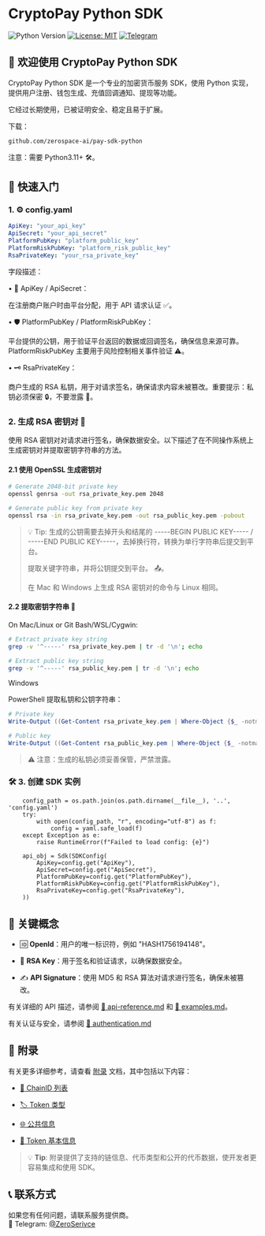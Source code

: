 # CryptoPay Python SDK

![Python Version](https://img.shields.io/badge/python-3.11+-blue.svg)
[![License: MIT](https://img.shields.io/badge/License-MIT-yellow.svg)](https://opensource.org/licenses/MIT)
[![Telegram](https://img.shields.io/badge/chat-Telegram-blue?logo=telegram)](https://t.me/ZeroSerivce)

## 🌟 欢迎使用 CryptoPay Python SDK

CryptoPay Python SDK 是一个专业的加密货币服务 SDK，使用 Python 实现，提供用户注册、钱包生成、充值回调通知、提现等功能。

它经过长期使用，已被证明安全、稳定且易于扩展。

下载：

```bash
github.com/zerospace-ai/pay-sdk-python
```

注意：需要 Python3.11+ 🛠️。

## 🚀 快速入门
### 1. ⚙️ config.yaml

```yaml
ApiKey: "your_api_key"
ApiSecret: "your_api_secret"
PlatformPubKey: "platform_public_key"
PlatformRiskPubKey: "platform_risk_public_key"
RsaPrivateKey: "your_rsa_private_key"
```

字段描述：

• 🔑 ApiKey / ApiSecret：

在注册商户账户时由平台分配，用于 API 请求认证 ✅。

• 🛡️ PlatformPubKey / PlatformRiskPubKey：

平台提供的公钥，用于验证平台返回的数据或回调签名，确保信息来源可靠。PlatformRiskPubKey 主要用于风险控制相关事件验证 ⚠️。

• 🗝️ RsaPrivateKey：

商户生成的 RSA 私钥，用于对请求签名，确保请求内容未被篡改。重要提示：私钥必须保密 🔒，不要泄露 🚫。

### 2. 生成 RSA 密钥对 🔐

使用 RSA 密钥对对请求进行签名，确保数据安全。以下描述了在不同操作系统上生成密钥对并提取密钥字符串的方法。

#### 2.1 使用 OpenSSL 生成密钥对

```bash
# Generate 2048-bit private key
openssl genrsa -out rsa_private_key.pem 2048

# Generate public key from private key
openssl rsa -in rsa_private_key.pem -out rsa_public_key.pem -pubout
```

> 💡 Tip: 生成的公钥需要去掉开头和结尾的 -----BEGIN PUBLIC KEY----- / -----END PUBLIC KEY-----，去掉换行符，转换为单行字符串后提交到平台。
> 
> 提取关键字符串，并将公钥提交到平台。 📤。
>
> 在 Mac 和 Windows 上生成 RSA 密钥对的命令与 Linux 相同。

#### 2.2 提取密钥字符串 🔑

On Mac/Linux or Git Bash/WSL/Cygwin:

```bash
# Extract private key string
grep -v '^-----' rsa_private_key.pem | tr -d '\n'; echo

# Extract public key string
grep -v '^-----' rsa_public_key.pem | tr -d '\n'; echo
```

Windows

PowerShell 提取私钥和公钥字符串：

```powershell
# Private key
Write-Output ((Get-Content rsa_private_key.pem | Where-Object {$_ -notmatch "^-----"}) -join "")

# Public key
Write-Output ((Get-Content rsa_public_key.pem | Where-Object {$_ -notmatch "^-----"}) -join "")
```

> ⚠️ 注意：生成的私钥必须妥善保管，严禁泄露。


### 🛠️ 3. 创建 SDK 实例

```
    config_path = os.path.join(os.path.dirname(__file__), '..', 'config.yaml')
    try:
        with open(config_path, "r", encoding="utf-8") as f:
            config = yaml.safe_load(f)
    except Exception as e:
        raise RuntimeError(f"Failed to load config: {e}")

    api_obj = Sdk(SDKConfig(
        ApiKey=config.get("ApiKey"),
        ApiSecret=config.get("ApiSecret"),
        PlatformPubKey=config.get("PlatformPubKey"),
        PlatformRiskPubKey=config.get("PlatformRiskPubKey"),
        RsaPrivateKey=config.get("RsaPrivateKey"),
    ))
```

## 🔑 关键概念

- 🆔 **OpenId**：用户的唯一标识符，例如 "HASH1756194148"。

- 🔐 **RSA Key**：用于签名和验证请求，以确保数据安全。

- ✍️ **API Signature**：使用 MD5 和 RSA 算法对请求进行签名，确保未被篡改。

有关详细的 API 描述，请参阅 [🧩 api-reference.md](./api-reference.md) 和 [🧩 examples.md](./examples.md)。

有关认证与安全，请参阅 [🧩 authentication.md](./authentication.md)

## 📎 附录

有关更多详细参考，请查看 [附录](./appendix.md) 文档，其中包括以下内容：

- [🧩 ChainID 列表](./appendix.md#-chainid-列表)

- [🏷️ Token 类型](./appendix.md#-token-类型)

- [🌐 公共信息](./appendix.md#-公共信息)

- [🔰 Token 基本信息](./appendix.md#-token-基本信息)

> 💡 **Tip**: 附录提供了支持的链信息、代币类型和公开的代币数据，使开发者更容易集成和使用 SDK。

## 📞 联系方式

如果您有任何问题，请联系服务提供商。  
💬 Telegram: [@ZeroSerivce](https://t.me/ZeroSerivce)